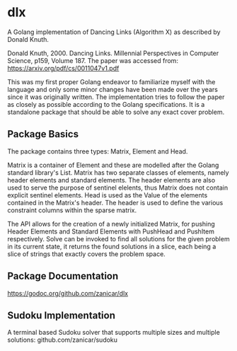 # dlx
A Golang implementation of Dancing Links (Algorithm X) as described by Donald Knuth.

Donald Knuth, 2000. Dancing Links. Millennial Perspectives in Computer Science, p159, Volume 187. The paper was accessed from: https://arxiv.org/pdf/cs/0011047v1.pdf

This was my first proper Golang endeavor to familiarize myself with the language and only some minor changes have been made over the years since it was originally written. The implementation tries to follow the paper as closely as possible according to the Golang specifications. It is a standalone package that should be able to solve any exact cover problem.

## Package Basics
The package contains three types: Matrix, Element and Head.

Matrix is a container of Element and these are modelled after the Golang standard library's List. Matrix has two separate classes of elements, namely header elements and standard elements. The header elements are also used to serve the purpose of sentinel elelents, thus Matrix does not contain explicit sentinel elements. Head is used as the Value of the elements contained in the Matrix's header. The header is used to define the various constraint columns within the sparse matrix.

The API allows for the creation of a newly initialized Matrix, for pushing Header Elements and Standard Elements with PushHead and PushItem respectively. Solve can be invoked to find all solutions for the given problem in its current state, it returns the found solutions in a slice, each being a slice of strings that exactly covers the problem space.

## Package Documentation
https://godoc.org/github.com/zanicar/dlx

## Sudoku Implementation
A terminal based Sudoku solver that supports multiple sizes and multiple solutions: github.com/zanicar/sudoku
